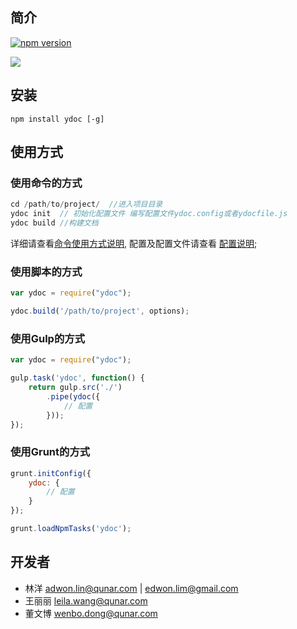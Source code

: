 ## 简介

[![npm version](https://badge.fury.io/js/ydoc.svg)](http://badge.fury.io/js/ydoc)

![](https://nodei.co/npm/ydoc.png?downloads=true&downloadRank=true&stars=true)

## 安装

```
npm install ydoc [-g]
```

## 使用方式

### 使用命令的方式

```javascript
cd /path/to/project/  //进入项目目录
ydoc init  // 初始化配置文件 编写配置文件ydoc.config或者ydocfile.js
ydoc build //构建文档
```
详细请查看[命令使用方式说明](./usage.md), 配置及配置文件请查看 [配置说明](./config.md);

### 使用脚本的方式

```javascript
var ydoc = require("ydoc");

ydoc.build('/path/to/project', options);
```

### 使用Gulp的方式

```javascript
var ydoc = require("ydoc");

gulp.task('ydoc', function() {
    return gulp.src('./')
        .pipe(ydoc({
            // 配置
        }));
});
```

### 使用Grunt的方式

```javascript
grunt.initConfig({
    ydoc: {
        // 配置
    }
});

grunt.loadNpmTasks('ydoc');
```



## 开发者

* 林洋 <adwon.lin@qunar.com> | <edwon.lim@gmail.com>
* 王丽丽 <leila.wang@qunar.com>
* 董文博 <wenbo.dong@qunar.com>
